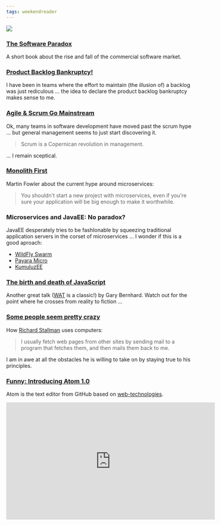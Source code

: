 ```yaml
---
tags: weekendreader
---
```

<img class="jb-main-img" src="https://lh3.googleusercontent.com/-iYm0V5mujuA/Val1evIacKI/AAAAAAAACTU/xO5A-2Zmt64/s913-Ic42/WR29.png">

### [The Software Paradox](http://thesoftwareparadox.com/)
A short book about the rise and fall of the commercial software market.


### [Product Backlog Bankruptcy!](http://www.mountaingoatsoftware.com/blog/product-backlog-bankruptcy) 
I have been in teams where the effort to maintain (the illusion of) a backlog was just rediculous ... the idea to declare the product backlog bankruptcy makes sense to me.


### [Agile & Scrum Go Mainstream](http://www.forbes.com/sites/stevedenning/2015/06/14/coding-agile-scrum-go-mainstream/)
Ok, many teams in software development have moved past the scrum hype ... but general management seems to just start discovering it.

> Scrum is a Copernican revolution in management.

... I remain sceptical.


### [Monolith First](http://martinfowler.com/bliki/MonolithFirst.html)
Martin Fowler about the current hype around microservices:

> You shouldn't start a new project with microservices, even if you're
> sure your application will be big enough to make it worthwhile.


### Microservices and JavaEE: No paradox?
JavaEE desperately tries to be fashIonable by squeezing traditional application servers in the corset of microservices ... I wonder if this is a good aproach:
- [WildFly Swarm](https://github.com/wildfly-swarm/wildfly-swarm) 
- [Payara Micro](https://www.voxxed.com/blog/2015/05/payara-micro/) 
- [KumuluzEE](http://ee.kumuluz.com/)


### [The birth and death of JavaScript](https://www.destroyallsoftware.com/talks/the-birth-and-death-of-javascript)
Another great talk ([WAT](https://www.destroyallsoftware.com/talks/wat) is a classic!) by Gary Bernhard. Watch out for the point where he crosses from reality to fiction ...



### [Some people seem pretty crazy](https://stallman.org/stallman-computing.html)
How [Richard Stallman](https://en.wikipedia.org/wiki/Richard_Stallman) uses computers: 

> I usually fetch web pages from other sites by sending mail to a
> program that fetches them, and then mails them back to me.

I am in awe at all the obstacles he is willing to take on by staying true to his principles.

### [Funny: Introducing Atom 1.0](https://www.youtube.com/watch?v=Y7aEiVwBAdk)

Atom is the text editor from GitHub based on [web-technologies](http://electron.atom.io/).
<iframe width="560" height="315" src="https://www.youtube.com/embed/Y7aEiVwBAdk" frameborder="0" allowfullscreen></iframe>
